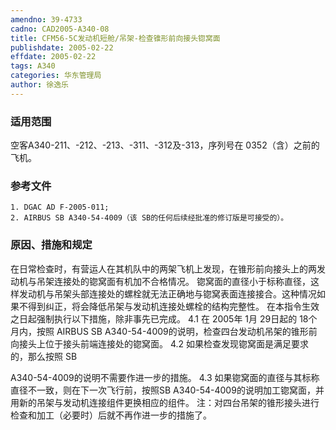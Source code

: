 ```yaml
---
amendno: 39-4733
cadno: CAD2005-A340-08
title: CFM56-5C发动机短舱/吊架-检查锥形前向接头锪窝面
publishdate: 2005-02-22
effdate: 2005-02-22
tags: A340
categories: 华东管理局
author: 徐逸乐
---
```


### 适用范围 
空客A340-211、-212、-213、-311、-312及-313，序列号在 0352（含）之前的飞机。

<!--more-->
### 参考文件
    1. DGAC AD F-2005-011;
    2. AIRBUS SB A340-54-4009（该 SB的任何后续经批准的修订版是可接受的）。

### 原因、措施和规定 
在日常检查时，有营运人在其机队中的两架飞机上发现，在锥形前向接头上的两发动机与吊架连接处的锪窝面有机加不合格情况。 锪窝面的直径小于标称直径，这样发动机与吊架头部连接处的螺栓就无法正确地与锪窝表面连接接合。这种情况如果不得到纠正，将会降低吊架与发动机连接处螺栓的结构完整性。 
在本指令生效之日起强制执行以下措施，除非事先已完成。 
4.1 在 2005年 1月 29日起的 18个月内，按照 AIRBUS SB A340-54-4009的说明，检查四台发动机吊架的锥形前向接头上位于接头前端连接处的锪窝面。 
4.2 如果检查发现锪窝面是满足要求的，那么按照 SB 
  
A340-54-4009的说明不需要作进一步的措施。 
4.3 如果锪窝面的直径与其标称直径不一致，则在下一次飞行前，按照SB A340-54-4009的说明加工锪窝面，并用新的吊架与发动机连接组件更换相应的组件。 注：对四台吊架的锥形接头进行检查和加工（必要时）后就不再作进一步的措施了。 
